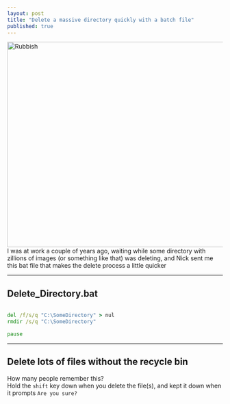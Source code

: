 ```yaml
---
layout: post
title: "Delete a massive directory quickly with a batch file"
published: true
---
```

<a href="https://www.flickr.com/photos/mell242/46504703" title="Rubbish by mell, on Flickr"><img src="https://raw.githubusercontent.com/FinnAngelo/FinnAngelo.github.io/master/_posts/images/Graphitti_Oscar.jpg" width="640" height="480" alt="Rubbish"></a>  
I was at work a couple of years ago, waiting while some directory with zillions of images (or something like that) 
was deleting, and Nick sent me this bat file that makes the delete process a little quicker

-----------------------

## Delete_Directory.bat ##

```bat

del /f/s/q "C:\SomeDirectory" > nul
rmdir /s/q "C:\SomeDirectory"

pause

```

-----------------------

## Delete lots of files without the recycle bin ##

How many people remember this?  
Hold the `shift` key down when you delete the file(s), and kept it down when it prompts `Are you sure?`
